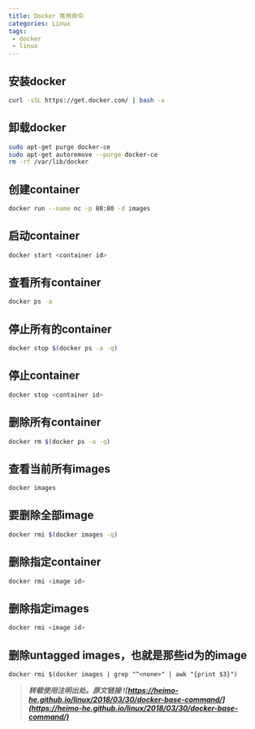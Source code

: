 ```yaml
---
title: Docker 常用命令
categories: Linux
tags:
 - docker
 - linux
---
```


## 安装docker
```bash
curl -sSL https://get.docker.com/ | bash -x
```

## 卸载docker
```bash
sudo apt-get purge docker-ce
sudo apt-get autoremove --purge docker-ce
rm -rf /var/lib/docker
```
<!-- more -->

## 创建container
```bash
docker run --name nc -p 80:80 -d images
```

## 启动container
```bash
docker start <container id>
```

## 查看所有container
```bash
docker ps -a
```

## 停止所有的container
```bash
docker stop $(docker ps -a -q)
```

## 停止container
```bash
docker stop <container id>
```

## 删除所有container
```bash
docker rm $(docker ps -a -q)
```

## 查看当前所有images
```bash
docker images
```

## 要删除全部image
```bash
docker rmi $(docker images -q)
```

## 删除指定container
```bash
docker rmi <image id>
```

## 删除指定images
```bash
docker rmi <image id>
```

## 删除untagged images，也就是那些id为<None>的image
```
docker rmi $(docker images | grep "^<none>" | awk "{print $3}")
```



> ***转载使用注明出处。原文链接 ![https://heimo-he.github.io/linux/2018/03/30/docker-base-command/](https://heimo-he.github.io/linux/2018/03/30/docker-base-command/)***